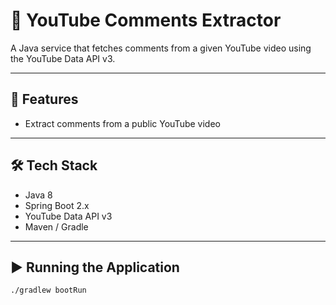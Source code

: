 # 🎥 YouTube Comments Extractor

A Java service that fetches comments from a given YouTube video using the YouTube Data API v3.

---

## 🚀 Features

- Extract comments from a public YouTube video

---

## 🛠️ Tech Stack

- Java 8
- Spring Boot 2.x
- YouTube Data API v3
- Maven / Gradle

---

## ▶️ Running the Application

```bash
./gradlew bootRun
